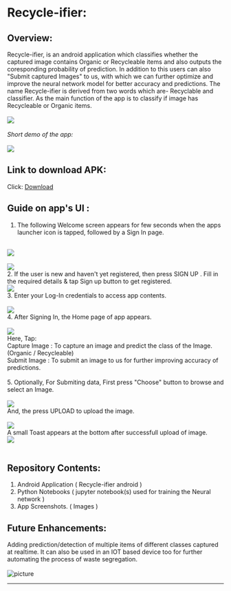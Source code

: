 # Recycle-ifier:   
## Overview:
Recycle-ifier, is an android application which classifies whether the captured image contains Organic or Recycleable items and also outputs the coresponding probability of prediction. In addition to this users can also "Submit captured Images" to us, with which we can further optimize and improve the neural network model for better accuracy and predictions. The name Recycle-ifier is derived from two words which are- Recyclable and classifier. As the main function of the app is to classify if image has Recycleable or Organic items. 
<br><br>
<img src="https://github.com/Zain-Saiyed/Waste-Classifier-Application/blob/master/Images/all_screens.jpg">
<br><br>
*Short demo of the app:*
<br><br>
![](Images/recycleifier_demo.gif)

## Link to download APK: 
Click: [Download](https://drive.google.com/open?id=1rmyPLuIvagAQHsQx2Ga-yExYgheMz7kM)

## Guide on app's UI :

1. The following Welcome screen appears for few seconds when the apps launcher icon is tapped, followed by a Sign In page.
<br><br>
<img src="https://github.com/Zain-Saiyed/Waste-Classifier-Application/blob/master/Images/splash_screen.png">
<br><br>
<img src="Images/sign_in.png">
<br>
2. If the user is new and haven't yet registered, then press SIGN UP . Fill in the required details & tap Sign up button to get registered.
<br>
<img src="Images/sign_up.png">
<br>
3. Enter your Log-In credentials to access app contents.
<br><br>
<img src="Images/sign_in.png">
<br>
4. After Signing In, the Home page of app appears.
<br><br>
<img src="Images/home_page.png">
<br>
Here, Tap:<br>Capture Image : To capture an image and predict the class of the Image. (Organic / Recycleable)
<br>Submit Image : To submit an image to us for further improving accuracy of predictions.
<br>
<br>
5. Optionally, For Submiting data, First press "Choose" button to browse and select an Image. 
<br><br>
<img src="Images/upload_image.png">
<br>And, the press UPLOAD to upload the image.
<br><br>
<img src="Images/due_upload.png">
<br>A small Toast appears at the bottom after successfull upload of image.
<br>
<img src="Images/success_upload.png">
<br><br>


## Repository Contents:

1. Android Application ( Recycle-ifier android )
2. Python Notebooks ( jupyter notebook(s) used for training the Neural network )
3. App Screenshots. ( Images )

## Future Enhancements:
Adding prediction/detection of multiple items of different classes captured at realtime. It can also be used in an IOT based device too for further automating the process of waste segregation.
<br><br>
 ![picture](Recycle-ifier%20android/app/src/main/res/mipmap-hdpi/app_logo_front_round.png)
<hr>
